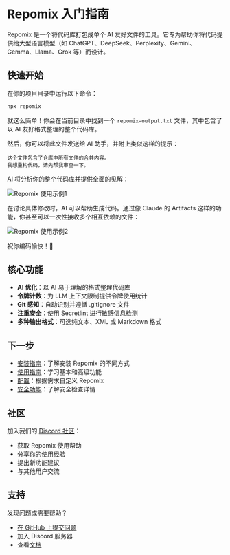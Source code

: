 # Repomix 入门指南

Repomix 是一个将代码库打包成单个 AI 友好文件的工具。它专为帮助你将代码提供给大型语言模型（如 ChatGPT、DeepSeek、Perplexity、Gemini、Gemma、Llama、Grok 等）而设计。

## 快速开始

在你的项目目录中运行以下命令：

```bash
npx repomix
```

就这么简单！你会在当前目录中找到一个 `repomix-output.txt` 文件，其中包含了以 AI 友好格式整理的整个代码库。

然后，你可以将此文件发送给 AI 助手，并附上类似这样的提示：

```
这个文件包含了仓库中所有文件的合并内容。
我想重构代码，请先帮我审查一下。
```

AI 将分析你的整个代码库并提供全面的见解：

![Repomix 使用示例1](/images/docs/repomix-file-usage-1.png)

在讨论具体修改时，AI 可以帮助生成代码。通过像 Claude 的 Artifacts 这样的功能，你甚至可以一次性接收多个相互依赖的文件：

![Repomix 使用示例2](/images/docs/repomix-file-usage-2.png)

祝你编码愉快！🚀

## 核心功能

- **AI 优化**：以 AI 易于理解的格式整理代码库
- **令牌计数**：为 LLM 上下文限制提供令牌使用统计
- **Git 感知**：自动识别并遵循 .gitignore 文件
- **注重安全**：使用 Secretlint 进行敏感信息检测
- **多种输出格式**：可选纯文本、XML 或 Markdown 格式

## 下一步

- [安装指南](installation.md)：了解安装 Repomix 的不同方式
- [使用指南](usage.md)：学习基本和高级功能
- [配置](configuration.md)：根据需求自定义 Repomix
- [安全功能](security.md)：了解安全检查详情

## 社区

加入我们的 [Discord 社区](https://discord.gg/wNYzTwZFku)：
- 获取 Repomix 使用帮助
- 分享你的使用经验
- 提出新功能建议
- 与其他用户交流

## 支持

发现问题或需要帮助？
- [在 GitHub 上提交问题](https://github.com/yamadashy/repomix/issues)
- 加入 Discord 服务器
- 查看[文档](https://repomix.com)
